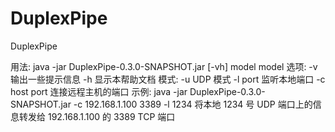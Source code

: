# DuplexPipe
DuplexPipe


用法: java -jar DuplexPipe-0.3.0-SNAPSHOT.jar [-vh] model model
选项:
        -v              输出一些提示信息
        -h              显示本帮助文档
模式:
        -u              UDP 模式
        -l port         监听本地端口
        -c host port    连接远程主机的端口
示例:
        java -jar DuplexPipe-0.3.0-SNAPSHOT.jar -c 192.168.1.100 3389 -l 1234
        将本地 1234 号 UDP 端口上的信息转发给 192.168.1.100 的 3389 TCP 端口

		
		
		